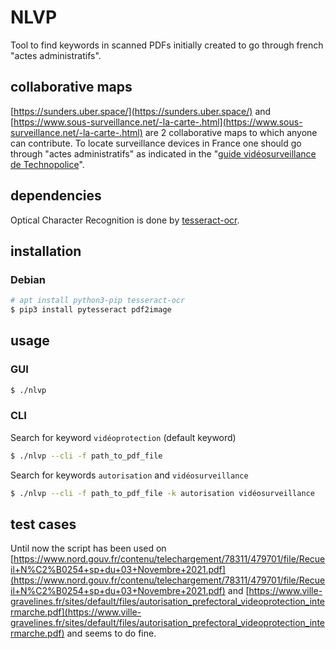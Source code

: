 # NLVP

Tool to find keywords in scanned PDFs initially created to go through french
"actes administratifs".


## collaborative maps

[https://sunders.uber.space/](https://sunders.uber.space/) and
[https://www.sous-surveillance.net/-la-carte-.html](https://www.sous-surveillance.net/-la-carte-.html)
are 2 collaborative maps to which anyone can contribute.
To locate surveillance devices in France one should go through
"actes administratifs" as indicated in the
"[guide vidéosurveillance de Technopolice](https://technopolice.fr/guide-videosurveillance.pdf)".


## dependencies

Optical Character Recognition is done by
[tesseract-ocr](https://tesseract-ocr.github.io/).


## installation


### Debian

```bash
# apt install python3-pip tesseract-ocr
$ pip3 install pytesseract pdf2image
```


## usage


### GUI

```bash
$ ./nlvp
```


### CLI

Search for keyword `vidéoprotection` (default keyword)
```bash
$ ./nlvp --cli -f path_to_pdf_file
```

Search for keywords `autorisation` and `vidéosurveillance`
```bash
$ ./nlvp --cli -f path_to_pdf_file -k autorisation vidéosurveillance
```

## test cases

Until now the script has been used on
[https://www.nord.gouv.fr/contenu/telechargement/78311/479701/file/Recueil+N%C2%B0254+sp+du+03+Novembre+2021.pdf](https://www.nord.gouv.fr/contenu/telechargement/78311/479701/file/Recueil+N%C2%B0254+sp+du+03+Novembre+2021.pdf)
and [https://www.ville-gravelines.fr/sites/default/files/autorisation_prefectoral_videoprotection_intermarche.pdf](https://www.ville-gravelines.fr/sites/default/files/autorisation_prefectoral_videoprotection_intermarche.pdf)
and seems to do fine.
